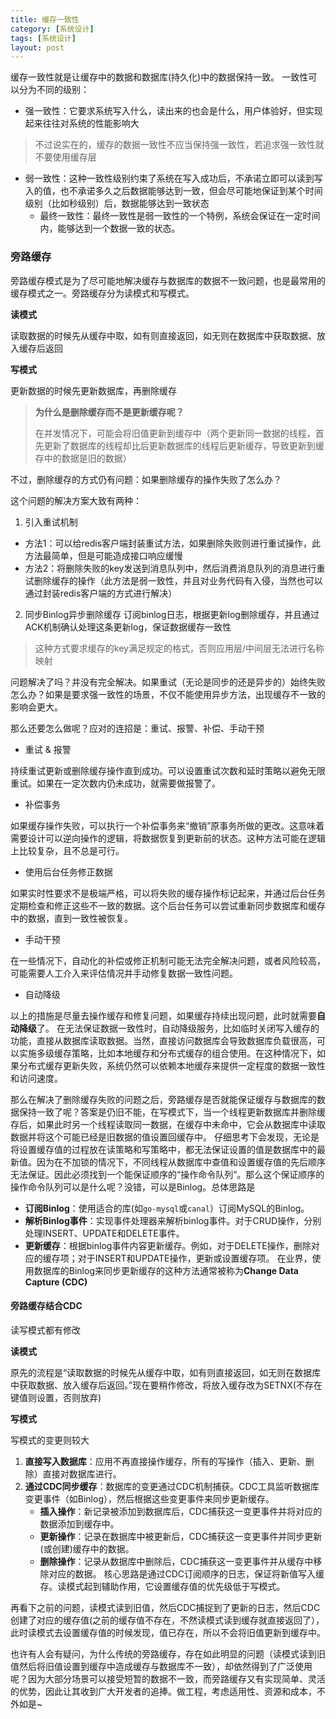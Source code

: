 ```yaml
---
title: 缓存一致性
category: [系统设计]
tags: [系统设计]
layout: post
---
```


缓存一致性就是让缓存中的数据和数据库(持久化)中的数据保持一致。
一致性可以分为不同的级别：
- 强一致性：它要求系统写入什么，读出来的也会是什么，用户体验好，但实现起来往往对系统的性能影响大
> 不过说实在的，缓存的数据一致性不应当保持强一致性，若追求强一致性就不要使用缓存层
- 弱一致性：这种一致性级别约束了系统在写入成功后，不承诺立即可以读到写入的值，也不承诺多久之后数据能够达到一致，但会尽可能地保证到某个时间级别（比如秒级别）后，数据能够达到一致状态
	- 最终一致性：最终一致性是弱一致性的一个特例，系统会保证在一定时间内，能够达到一个数据一致的状态。
### 旁路缓存
旁路缓存模式是为了尽可能地解决缓存与数据库的数据不一致问题，也是最常用的缓存模式之一。旁路缓存分为读模式和写模式。

**读模式**

读取数据的时候先从缓存中取，如有则直接返回，如无则在数据库中获取数据、放入缓存后返回

**写模式**

更新数据的时候先更新数据库，再删除缓存
>**为什么是删除缓存而不是更新缓存呢？**
>
> 在并发情况下，可能会将旧值更新到缓存中（两个更新同一数据的线程，首先更新了数据库的线程却比后更新数据库的线程后更新缓存，导致更新到缓存中的数据是旧的数据）

不过，删除缓存的方式仍有问题：如果删除缓存的操作失败了怎么办？

这个问题的解决方案大致有两种：
1. 引入重试机制
* 方法1：可以给redis客户端封装重试方法，如果删除失败则进行重试操作，此方法最简单，但是可能造成接口响应缓慢
* 方法2：将删除失败的key发送到消息队列中，然后消费消息队列的消息进行重试删除缓存的操作（此方法是弱一致性，并且对业务代码有入侵，当然也可以通过封装redis客户端的方式进行解决）
2. 同步Binlog异步删除缓存
订阅binlog日志，根据更新log删除缓存，并且通过ACK机制确认处理这条更新log，保证数据缓存一致性
> 这种方式要求缓存的key满足规定的格式，否则应用层/中间层无法进行名称映射

问题解决了吗？并没有完全解决。如果重试（无论是同步的还是异步的）始终失败怎么办？如果是要求强一致性的场景，不仅不能使用异步方法，出现缓存不一致的影响会更大。

那么还要怎么做呢？应对的连招是：重试、报警、补偿、手动干预
- 重试 & 报警

持续重试更新或删除缓存操作直到成功。可以设置重试次数和延时策略以避免无限重试。如果在一定次数内仍未成功，就需要做报警了。

- 补偿事务

如果缓存操作失败，可以执行一个补偿事务来“撤销”原事务所做的更改。这意味着需要设计可以逆向操作的逻辑，将数据恢复到更新前的状态。这种方法可能在逻辑上比较复杂，且不总是可行。

- 使用后台任务修正数据

如果实时性要求不是极端严格，可以将失败的缓存操作标记起来，并通过后台任务定期检查和修正这些不一致的数据。这个后台任务可以尝试重新同步数据库和缓存中的数据，直到一致性被恢复。

- 手动干预

在一些情况下，自动化的补偿或修正机制可能无法完全解决问题，或者风险较高，可能需要人工介入来评估情况并手动修复数据一致性问题。

- 自动降级

以上的措施是尽量去操作缓存和修复问题，如果缓存持续出现问题，此时就需要**自动降级**了。
在无法保证数据一致性时，自动降级服务，比如临时关闭写入缓存的功能，直接从数据库读取数据。当然，直接访问数据库会导致数据库负载很高，可以实施多级缓存策略，比如本地缓存和分布式缓存的组合使用。在这种情况下，如果分布式缓存更新失败，系统仍然可以依赖本地缓存来提供一定程度的数据一致性和访问速度。


那么在解决了删除缓存失败的问题之后，旁路缓存是否就能保证缓存与数据库的数据保持一致了呢？答案是仍旧不能，在写模式下，当一个线程更新数据库并删除缓存后，如果此时另一个线程读取同一数据，在缓存中未命中，它会从数据库中读取数据并将这个可能已经是旧数据的值设置回缓存中。
仔细思考下会发现，无论是将设置缓存值的过程放在读策略和写策略中，都无法保证设置的值是数据库中的最新值。因为在不加锁的情况下，不同线程从数据库中查值和设置缓存值的先后顺序无法保证。因此必须找到一个能保证顺序的“操作命令队列”。那么这个保证顺序的操作命令队列可以是什么呢？没错，可以是Binlog。总体思路是
- **订阅Binlog**：使用适合的库(如`go-mysql`或`canal`）订阅MySQL的Binlog。
- **解析Binlog事件**：实现事件处理器来解析binlog事件。对于CRUD操作，分别处理INSERT、UPDATE和DELETE事件。
- **更新缓存**：根据binlog事件内容更新缓存。例如，对于DELETE操作，删除对应的缓存项；对于INSERT和UPDATE操作，更新或设置缓存项。
在业界，使用数据库的Binlog来同步更新缓存的这种方法通常被称为**Change Data Capture (CDC)**

#### 旁路缓存结合CDC
读写模式都有修改

**读模式**

原先的流程是“读取数据的时候先从缓存中取，如有则直接返回，如无则在数据库中获取数据、放入缓存后返回。”现在要稍作修改，将放入缓存改为SETNX(不存在键值则设置，否则放弃)

**写模式**

写模式的变更则较大
1. **直接写入数据库**：应用不再直接操作缓存，所有的写操作（插入、更新、删除）直接对数据库进行。
2. **通过CDC同步缓存**：数据库的变更通过CDC机制捕获。CDC工具监听数据库变更事件（如Binlog），然后根据这些变更事件来同步更新缓存。
    - **插入操作**：新记录被添加到数据库后，CDC捕获这一变更事件并将对应的数据添加到缓存中。
    - **更新操作**：记录在数据库中被更新后，CDC捕获这一变更事件并同步更新(或创建)缓存中的数据。
    - **删除操作**：记录从数据库中删除后，CDC捕获这一变更事件并从缓存中移除对应的数据。
核心思路是通过CDC订阅顺序的日志，保证将新值写入缓存。读模式起到辅助作用，它设置缓存值的优先级低于写模式。

再看下之前的问题，读模式读到旧值，然后CDC捕捉到了更新的日志，然后CDC创建了对应的缓存值(之前的缓存值不存在，不然读模式读到缓存就直接返回了），此时读模式去设置缓存值的时候发现，值已存在，所以不会将旧值更新到缓存中。

也许有人会有疑问，为什么传统的旁路缓存，存在如此明显的问题（读模式读到旧值然后将旧值设置到缓存中造成缓存与数据库不一致），却依然得到了广泛使用呢？因为大部分场景可以接受短暂的数据不一致，而旁路缓存又有实现简单、灵活的优势，因此让其收到广大开发者的追捧。做工程，考虑适用性、资源和成本，不外如是~